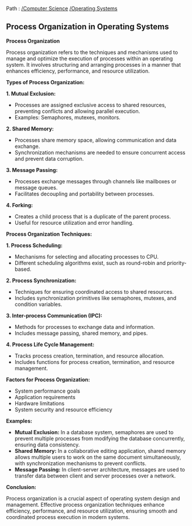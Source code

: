 Path : [/Computer Science](../../index.md) [/Operating Systems](../index.md)
## Process Organization in Operating Systems

**Process Organization**

Process organization refers to the techniques and mechanisms used to manage and optimize the execution of processes within an operating system. It involves structuring and arranging processes in a manner that enhances efficiency, performance, and resource utilization.

**Types of Process Organization:**

**1. Mutual Exclusion:**

* Processes are assigned exclusive access to shared resources, preventing conflicts and allowing parallel execution.
* Examples: Semaphores, mutexes, monitors.


**2. Shared Memory:**

* Processes share memory space, allowing communication and data exchange.
* Synchronization mechanisms are needed to ensure concurrent access and prevent data corruption.


**3. Message Passing:**

* Processes exchange messages through channels like mailboxes or message queues.
* Facilitates decoupling and portability between processes.


**4. Forking:**

* Creates a child process that is a duplicate of the parent process.
* Useful for resource utilization and error handling.


**Process Organization Techniques:**

**1. Process Scheduling:**

* Mechanisms for selecting and allocating processes to CPU.
* Different scheduling algorithms exist, such as round-robin and priority-based.


**2. Process Synchronization:**

* Techniques for ensuring coordinated access to shared resources.
* Includes synchronization primitives like semaphores, mutexes, and condition variables.


**3. Inter-process Communication (IPC):**

* Methods for processes to exchange data and information.
* Includes message passing, shared memory, and pipes.


**4. Process Life Cycle Management:**

* Tracks process creation, termination, and resource allocation.
* Includes functions for process creation, termination, and resource management.


**Factors for Process Organization:**

* System performance goals
* Application requirements
* Hardware limitations
* System security and resource efficiency

**Examples:**

* **Mutual Exclusion:** In a database system, semaphores are used to prevent multiple processes from modifying the database concurrently, ensuring data consistency.
* **Shared Memory:** In a collaborative editing application, shared memory allows multiple users to work on the same document simultaneously, with synchronization mechanisms to prevent conflicts.
* **Message Passing:** In client-server architecture, messages are used to transfer data between client and server processes over a network.


**Conclusion:**

Process organization is a crucial aspect of operating system design and management. Effective process organization techniques enhance efficiency, performance, and resource utilization, ensuring smooth and coordinated process execution in modern systems.

